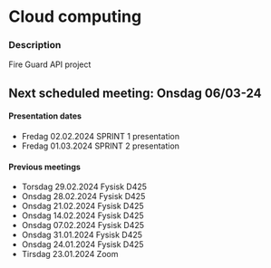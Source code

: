 # Cloud computing

### Description
Fire Guard API project

## Next scheduled meeting: Onsdag 06/03-24 

#### Presentation dates
- Fredag 02.02.2024 SPRINT 1 presentation
- Fredag 01.03.2024 SPRINT 2 presentation

#### Previous meetings
- Torsdag 29.02.2024 Fysisk D425
- Onsdag 28.02.2024 Fysisk D425
- Onsdag 21.02.2024 Fysisk D425
- Onsdag 14.02.2024 Fysisk D425
- Onsdag 07.02.2024 Fysisk D425
- Onsdag 31.01.2024 Fysisk D425
- Onsdag 24.01.2024 Fysisk D425
- Tirsdag 23.01.2024 Zoom





  
